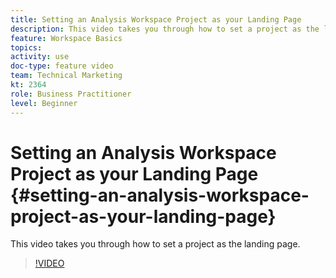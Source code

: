 ```yaml
---
title: Setting an Analysis Workspace Project as your Landing Page
description: This video takes you through how to set a project as the landing page.
feature: Workspace Basics
topics: 
activity: use
doc-type: feature video
team: Technical Marketing
kt: 2364
role: Business Practitioner
level: Beginner
---
```


# Setting an Analysis Workspace Project as your Landing Page {#setting-an-analysis-workspace-project-as-your-landing-page}

This video takes you through how to set a project as the landing page.

>[!VIDEO](https://video.tv.adobe.com/v/25460/?quality=12)
